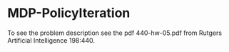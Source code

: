 # MDP-PolicyIteration
To see the problem description see the pdf 440-hw-05.pdf from Rutgers Artificial Intelligence 198:440.
